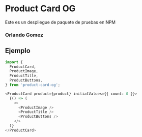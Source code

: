 # Product Card OG

Este es un despliegue de paquete de pruebas en NPM

### Orlando Gomez

## Ejemplo

```typescript
import {
  ProductCard,
  ProductImage,
  ProductTitle,
  ProductButtons,
} from 'product-card-og';
```

```typescript
<ProductCard product={product} initialValues={{ count: 0 }}>
  {() => (
    <>
      <ProductImage />
      <ProductTitle />
      <ProductButtons />
    </>
  )}
</ProductCard>
```
